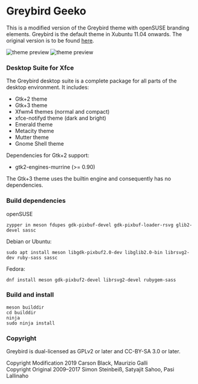 Greybird Geeko
==============
This is a modified version of the Greybird theme with openSUSE branding elements. Greybird is the default theme in Xubuntu 11.04 onwards. The original version is to be found [here](https://github.com/shimmerproject/Greybird).

![theme preview](https://en.opensuse.org/images/e/e8/Thunar-light.png)
![theme preview](https://en.opensuse.org/images/b/b4/Thunar-dark.png)



### Desktop Suite for Xfce ###
The Greybird desktop suite is a complete package for all parts of the desktop environment. It includes:
- Gtk+2 theme
- Gtk+3 theme
- Xfwm4 themes (normal and compact)
- xfce-notifyd theme (dark and bright)
- Emerald theme
- Metacity theme
- Mutter theme
- Gnome Shell theme

Dependencies for Gtk+2 support:
- gtk2-engines-murrine (>= 0.90)

The Gtk+3 theme uses the builtin engine and consequently has no dependencies.

### Build dependencies ###
openSUSE

`zypper in meson fdupes gdk-pixbuf-devel gdk-pixbuf-loader-rsvg glib2-devel sassc`

Debian or Ubuntu:

`sudo apt install meson libgdk-pixbuf2.0-dev libglib2.0-bin librsvg2-dev ruby-sass sassc`

Fedora:

`dnf install meson gdk-pixbuf2-devel librsvg2-devel rubygem-sass`

### Build and install

```
meson builddir
cd builddir
ninja
sudo ninja install
```

### Copyright ###
Greybird is dual-licensed as GPLv2 or later and CC-BY-SA 3.0 or later.

Copyright Modification 2019 Carson Black, Maurizio Galli  
Copyright Original 2009–2017 Simon Steinbeiß, Satyajit Sahoo, Pasi Lallinaho
